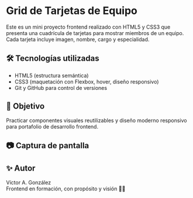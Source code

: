 # Grid de Tarjetas de Equipo

Este es un mini proyecto frontend realizado con HTML5 y CSS3 que presenta una cuadrícula de tarjetas para mostrar miembros de un equipo. Cada tarjeta incluye imagen, nombre, cargo y especialidad.

## 🛠️ Tecnologías utilizadas

- HTML5 (estructura semántica)
- CSS3 (maquetación con Flexbox, hover, diseño responsivo)
- Git y GitHub para control de versiones

## 📌 Objetivo

Practicar componentes visuales reutilizables y diseño moderno responsivo para portafolio de desarrollo frontend.

## 📷 Captura de pantalla




## ✨ Autor

Víctor A. González  
Frontend en formación, con propósito y visión 🙏✨
